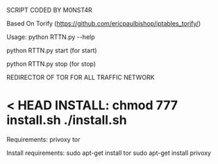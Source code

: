 SCRIPT CODED BY M0NST4R

Based On Torify (https://github.com/ericpaulbishop/iptables_torify/)

Usage: python RTTN.py --help
       
python RTTN.py start (for start)
       
python RTTN.py stop  (for stop)

REDIRECTOR OF TOR FOR ALL TRAFFIC NETWORK

< HEAD
INSTALL:
chmod 777 install.sh
./install.sh
=======
Requirements:
privoxy
tor

Install requirements:
sudo apt-get install tor
sudo apt-get install privoxy
>
